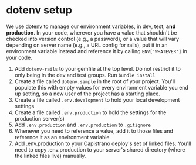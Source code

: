 # dotenv setup

We use [dotenv](https://github.com/bkeepers/dotenv) to manage our environment variables, in dev, test, **and production**. In your code, wherever you have a value that shouldn't be checked into version control (e.g., a password), or a value that will vary depending on server name (e.g., a URL config for rails), put it in an environment variable instead and reference it by calling `ENV['WHATEVER']` in your code.

1. Add `dotenv-rails` to your gemfile at the top level. Do not restrict it to only being in the dev and test groups. Run `bundle install`
2. Create a file called `dotenv.sample` in the root of your project. You'll populate this with empty values for every environment variable you end up setting, so a new user of the project has a starting place.
3. Create a file called `.env.development` to hold your local development settings
4. Create a file called `.env.production` to hold the settings for the production server(s)
5. Add `.env.production` and `.env.production` to `.gitignore`
6. Whenever you need to reference a value, add it to those files and reference it as an environment variable
7. Add .env.production to your Capistrano deploy's set of linked files. You'll need to copy .env.production to your server's shared directory (where the linked files live) manually.

